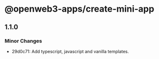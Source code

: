 # @openweb3-apps/create-mini-app

## 1.1.0

### Minor Changes

- 29d0c71: Add typescript, javascript and vanilla templates.
